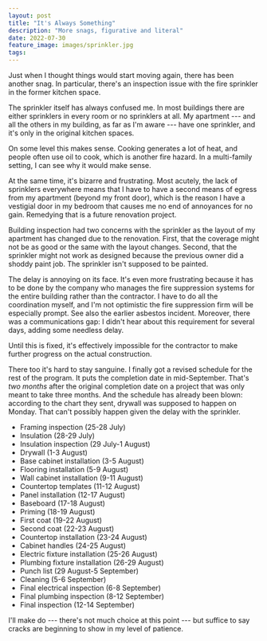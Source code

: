 ```yaml
---
layout: post
title: "It's Always Something"
description: "More snags, figurative and literal"
date: 2022-07-30
feature_image: images/sprinkler.jpg
tags: 
---
```


Just when I thought things would start moving again, there has been another snag. In particular, there's an inspection issue with the fire sprinkler in the former kitchen space.

<!--more-->

The sprinkler itself has always confused me. In most buildings there are either sprinklers in every room or no sprinklers at all. My apartment --- and all the others in my building, as far as I'm aware --- have one sprinkler, and it's only in the original kitchen spaces.

On some level this makes sense. Cooking generates a lot of heat, and people often use oil to cook, which is another fire hazard. In a multi-family setting, I can see why it would make sense.

At the same time, it's bizarre and frustrating. Most acutely, the lack of sprinklers everywhere means that I have to have a second means of egress from my apartment (beyond my front door), which is the reason I have a vestigial door in my bedroom that causes me no end of annoyances for no gain. Remedying that is a future renovation project.

Building inspection had two concerns with the sprinkler as the layout of my apartment has changed due to the renovation. First, that the coverage might not be as good or the same with the layout changes. Second, that the sprinkler might not work as designed because the previous owner did a shoddy paint job. The sprinkler isn't supposed to be painted.

The delay is annoying on its face. It's even more frustrating because it has to be done by the company who manages the fire suppression systems for the entire building rather than the contractor. I have to do all the coordination myself, and I'm not optimistic the fire suppression firm will be especially prompt. See also the earlier asbestos incident. Moreover, there was a communications gap: I didn't hear about this requirement for several days, adding some needless delay.

Until this is fixed, it's effectively impossible for the contractor to make further progress on the actual construction.

There too it's hard to stay sanguine. I finally got a revised schedule for the rest of the program. It puts the completion date in mid-September. That's *two months* after the original completion date on a project that was only meant to take three months. And the schedule has already been blown: according to the chart they sent, drywall was supposed to happen on Monday. That can't possibly happen given the delay with the sprinkler.

* Framing inspection (25-28 July)
* Insulation (28-29 July)
* Insulation inspection (29 July-1 August)
* Drywall (1-3 August)
* Base cabinet installation (3-5 August)
* Flooring installation (5-9 August)
* Wall cabinet installation (9-11 August)
* Countertop templates (11-12 August)
* Panel installation (12-17 August)
* Baseboard (17-18 August)
* Priming (18-19 August)
* First coat (19-22 August)
* Second coat (22-23 August)
* Countertop installation (23-24 August)
* Cabinet handles (24-25 August)
* Electric fixture installation (25-26 August)
* Plumbing fixture installation (26-29 August)
* Punch list (29 August-5 September)
* Cleaning (5-6 September)
* Final electrical inspection (6-8 September)
* Final plumbing inspection (8-12 September)
* Final inspection (12-14 September)

I'll make do --- there's not much choice at this point --- but suffice to say cracks are beginning to show in my level of patience.
